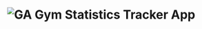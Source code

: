 ![GA](https://github.com/zemags/gym_app/docs/img/gym_app_icon.png) Gym Statistics Tracker App
========================
